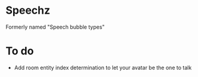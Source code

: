 # Speechz
Formerly named "Speech bubble types"

# To do
- Add room entity index determination to let your avatar be the one to talk